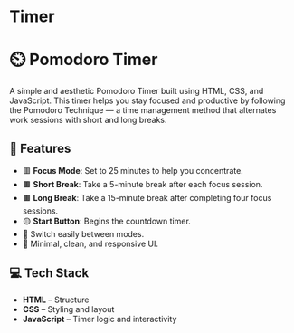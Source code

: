 # Timer
# ⏲️ Pomodoro Timer

A simple and aesthetic Pomodoro Timer built using HTML, CSS, and JavaScript. This timer helps you stay focused and productive by following the Pomodoro Technique — a time management method that alternates work sessions with short and long breaks.

## 🧠 Features

- 🟥 **Focus Mode**: Set to 25 minutes to help you concentrate.
- 🟫 **Short Break**: Take a 5-minute break after each focus session.
- 🟫 **Long Break**: Take a 15-minute break after completing four focus sessions.
- 🟡 **Start Button**: Begins the countdown timer.
- 🔁 Switch easily between modes.
- 🎨 Minimal, clean, and responsive UI.

## 💻 Tech Stack

- **HTML** – Structure
- **CSS** – Styling and layout
- **JavaScript** – Timer logic and interactivity

